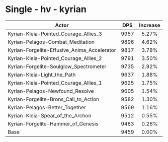# Single - hv - kyrian
| Actor | DPS | Increase |
|---|:---:|:---:|
|Kyrian-Kleia-Pointed_Courage_Allies_3|9957|5.27%|
|Kyrian-Pelagos-Combat_Meditation|9896|4.62%|
|Kyrian-Forgelite-Effusive_Anima_Accelerator|9817|3.78%|
|Kyrian-Kleia-Pointed_Courage_Allies_2|9791|3.50%|
|Kyrian-Forgelite-Soulglow_Spectrometer|9735|2.92%|
|Kyrian-Kleia-Light_the_Path|9637|1.88%|
|Kyrian-Kleia-Pointed_Courage_Allies_1|9625|1.75%|
|Kyrian-Pelagos-Newfound_Resolve|9605|1.54%|
|Kyrian-Forgelite-Brons_Call_to_Action|9582|1.30%|
|Kyrian-Pelagos-Better_Together|9569|1.16%|
|Kyrian-Kleia-Spear_of_the_Archon|9512|0.55%|
|Kyrian-Forgelite-Hammer_of_Genesis|9483|0.26%|
|Base|9459|0.00%|
